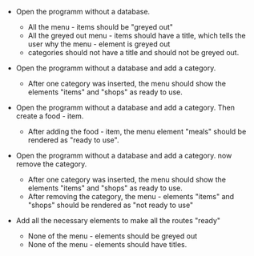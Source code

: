 - Open the programm without a database.
    - All the menu - items should be "greyed out"
    - All the greyed out menu - items should have a title, which tells the user why the menu - element is greyed out
    - categories should not have a title and should not be greyed out.

- Open the programm without a database and add a category.
    - After one category was inserted, the menu should show the elements "items" and "shops" as ready to use.

- Open the programm without a database and add a category. Then create a food - item.
    - After adding the food - item, the menu element "meals" should be rendered as "ready to use".

- Open the programm without a database and add a category. now remove the category.
    - After one category was inserted, the menu should show the elements "items" and "shops" as ready to use.
    - After removing the category, the menu - elements "items" and "shops" should be rendered as "not ready to use"

- Add all the necessary elements to make all the routes "ready"
    - None of the menu - elements should be greyed out
    - None of the menu - elements should have titles.